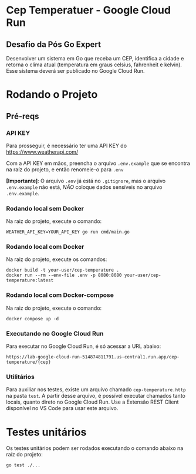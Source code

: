 # Cep Temperatuer - Google Cloud Run
## Desafio da Pós Go Expert 
Desenvolver um sistema em Go que receba um CEP, identifica a cidade e retorna o clima atual (temperatura em graus celsius, fahrenheit e kelvin). Esse sistema deverá ser publicado no Google Cloud Run.

# Rodando o Projeto

## Pré-reqs

### API KEY
Para prosseguir, é necessário ter uma API KEY do https://www.weatherapi.com/

Com a API KEY em mãos, preencha o arquivo `.env.example` que se encontra na raíz do projeto, e então renomeie-o para `.env`

**[Importante]**: O arquivo `.env` já está no `.gitignore`, mas o arquivo `.env.example` não está, *NÃO* coloque dados sensíveis no arquivo `.env.example`.

### Rodando local sem Docker
Na raiz do projeto, execute o comando:
```
WEATHER_API_KEY=YOUR_API_KEY go run cmd/main.go
```

### Rodando local com Docker
Na raiz do projeto, execute os comandos:
```
docker build -t your-user/cep-temperature .
docker run --rm --env-file .env -p 8080:8080 your-user/cep-temperature:latest
```

### Rodando local com Docker-compose
Na raiz do projeto, execute o comando:
```
docker compose up -d
```

### Executando no Google Cloud Run
Para executar no Google Cloud Run, é só acessar a URL abaixo:
```
https://lab-google-cloud-run-514874811791.us-central1.run.app/cep-temperature/{cep}
```

### Utilitários
Para auxiliar nos testes, existe um arquivo chamado `cep-temperature.http` na pasta `test`.
A partir desse arquivo, é possível executar chamados tanto locais, quanto direto no Google Cloud Run.
Use a Extensão REST Client disponível no VS Code para usar este arquivo.

# Testes unitários
Os testes unitários podem ser rodados executando o comando abaixo na raíz do projeto:
```
go test ./...
```